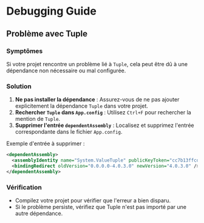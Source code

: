 # Debugging Guide

## Problème avec Tuple

### Symptômes
Si votre projet rencontre un problème lié à `Tuple`, cela peut être dû à une dépendance non nécessaire ou mal configurée.

### Solution
1. **Ne pas installer la dépendance** : Assurez-vous de ne pas ajouter explicitement la dépendance `Tuple` dans votre projet.
2. **Rechercher `Tuple` dans `App.config`** : Utilisez `Ctrl+F` pour rechercher la mention de `Tuple`.
3. **Supprimer l'entrée `dependentAssembly`** : Localisez et supprimez l'entrée correspondante dans le fichier `App.config`.

Exemple d'entrée à supprimer :
```xml
<dependentAssembly>
  <assemblyIdentity name="System.ValueTuple" publicKeyToken="cc7b13ffcd2ddd51" culture="neutral" />
  <bindingRedirect oldVersion="0.0.0.0-4.0.3.0" newVersion="4.0.3.0" />
</dependentAssembly>
```
### Vérification
* Compilez votre projet pour vérifier que l'erreur a bien disparu.
* Si le problème persiste, vérifiez que Tuple n'est pas importé par une autre dépendance.
